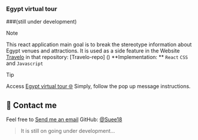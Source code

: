 ### Egypt virtual tour
###(still under development)

> [!NOTE]
> This react application main goal is to break the stereotype information about Egypt venues and attractions.
> It is used as a side feature in the Website [Travelo]() in that repository: [Travelo-repo] ()
> **Implementation: **  `React` `CSS` and `Javascript`


> [!TIP]
> Access [Egypt virtual tour 🌐](https://suee18.github.io/egyTour.github.io/)
>Simply, follow the pop up message instructions.



## 📨 Contact me

Feel free to [Send me an email](mailto:salmaaasherif22@gmail.com?subject=GitHub%20repo%3A%3A%20Travelo-%3EEgypt%20virtual%20tour)
GitHub: [@Suee18](https://github.com/Suee18)

> It is still on going under development...





